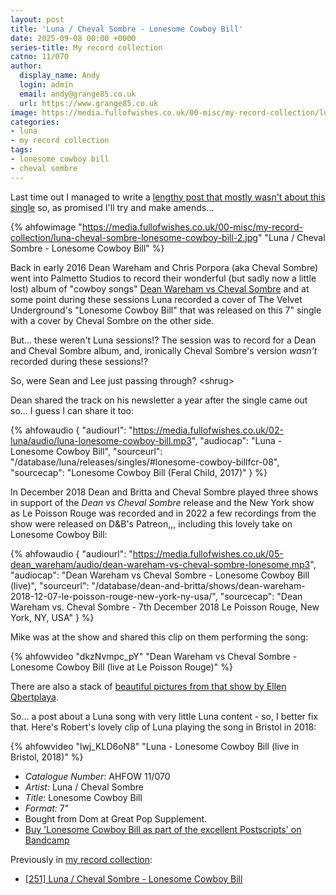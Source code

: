 ```yaml
---
layout: post
title: 'Luna / Cheval Sombre - Lonesome Cowboy Bill'
date: 2025-09-08 00:00 +0000
series-title: My record collection
catno: 11/070
author:
  display_name: Andy
  login: admin
  email: andy@grange85.co.uk
  url: https://www.grange85.co.uk
image: https://media.fullofwishes.co.uk/00-misc/my-record-collection/luna-cheval-sombre-lonesome-cowboy-bill-2.jpg
categories:
- luna
- my record collection
tags:
- lonesome cowboy bill
- cheval sombre
---
```

Last time out I managed to write a [lengthy post that mostly wasn't about this single](/2025/05/19/my-record-collection-luna-cheval-sombre-lonesome-cowboy-bill-7/) so, as promised I'll try and make amends...

{% ahfowimage "https://media.fullofwishes.co.uk/00-misc/my-record-collection/luna-cheval-sombre-lonesome-cowboy-bill-2.jpg" "Luna / Cheval Sombre - Lonesome Cowboy Bill" %}

Back in early 2016 Dean Wareham and Chris Porpora (aka Cheval Sombre) went into Palmetto Studios to record their wonderful (but sadly now a little lost) album of "cowboy songs" [Dean Wareham vs Cheval Sombre]() and at some point during these sessions Luna recorded a cover of The Velvet Underground's "Lonesome Cowboy Bill" that was released on this 7" single with a cover by Cheval Sombre on the other side.

But... these weren't Luna sessions!? The session was to record for a Dean and Cheval Sombre album, and, ironically Cheval Sombre's version _wasn't_ recorded during these sessions!?

So, were Sean and Lee just passing through? \<shrug\>

Dean shared the track on his newsletter a year after the single came out so... I guess I can share it too:

{% ahfowaudio {
"audiourl": "https://media.fullofwishes.co.uk/02-luna/audio/luna-lonesome-cowboy-bill.mp3",
"audiocap": "Luna - Lonesome Cowboy Bill",
"sourceurl": "/database/luna/releases/singles/#lonesome-cowboy-billfcr-08",
"sourcecap": "Lonesome Cowboy Bill (Feral Child, 2017)"
} %}

In December 2018 Dean and Britta and Cheval Sombre played three shows in support of the _Dean vs Cheval Sombre_ release and the New York show as Le Poisson Rouge was recorded and in 2022 a few recordings from the show were released on D&B's Patreon,,, including this lovely take on Lonesome Cowboy Bill:

{% ahfowaudio {
"audiourl": "https://media.fullofwishes.co.uk/05-dean_wareham/audio/dean-wareham-vs-cheval-sombre-lonesome.mp3",
"audiocap": "Dean Wareham vs Cheval Sombre - Lonesome Cowboy Bill (live)",
"sourceurl": "/database/dean-and-britta/shows/dean-wareham-2018-12-07-le-poisson-rouge-new-york-ny-usa/",
"sourcecap": "Dean Wareham vs. Cheval Sombre - 7th December 2018 Le Poisson Rouge, New York, NY, USA"
} %}

Mike was at the show and shared this clip on them performing the song:

{% ahfowvideo "dkzNvmpc_pY" "Dean Wareham vs Cheval Sombre - Lonesome Cowboy Bill (live at Le Poisson Rouge)" %}

There are also a stack of [beautiful pictures from that show by Ellen Qbertplaya](https://weallwantsomeone.org/2018/12/15/dean-wareham-vs-cheval-sombre-at-le-poisson-rouge-december-7-2018/).

So... a post about a Luna song with very little Luna content - so, I better fix that. Here's Robert's lovely clip of Luna playing the song in Bristol in 2018:

{% ahfowvideo "lwj_KLD6oN8" "Luna - Lonesome Cowboy Bill (live in Bristol, 2018)" %}

 - *Catalogue Number:* AHFOW 11/070
 - *Artist:* Luna / Cheval Sombre
 - *Title:* Lonesome Cowboy Bill
 - *Format:* 7"
 - Bought from Dom at Great Pop Supplement.
 - [Buy 'Lonesome Cowboy Bill as part of the excellent Postscripts' on Bandcamp](https://luna.bandcamp.com/album/postscripts)

Previously in [my record collection](/category/my-record-collection):
 - [[251] Luna / Cheval Sombre - Lonesome Cowboy Bill](/2025/05/19/my-record-collection-luna-cheval-sombre-lonesome-cowboy-bill-7/)
